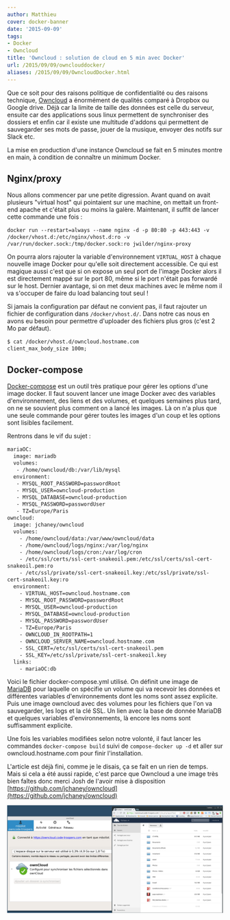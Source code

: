 ```yaml
---
author: Matthieu
cover: docker-banner
date: '2015-09-09'
tags:
- Docker
- Owncloud
title: 'Owncloud : solution de cloud en 5 min avec Docker'
url: /2015/09/09/ownclouddocker/
aliases: /2015/09/09/OwncloudDocker.html
---
```



Que ce soit pour des raisons politique de confidentialité ou des raisons technique, [Owncloud](https://owncloud.org/) a énormément de qualités comparé à Dropbox ou Google drive. Déjà car la limite de taille des données est celle du serveur, ensuite car des applications sous linux permettent de synchroniser des dossiers et enfin car il existe une multitude d'addons qui permettent de sauvegarder ses mots de passe, jouer de la musique, envoyer des notifs sur Slack etc.

La mise en production d'une instance Owncloud se fait en 5 minutes montre en main, à condition de connaître un minimum Docker.

## Nginx/proxy

Nous allons commencer par une petite digression. Avant quand on avait plusieurs "virtual host" qui pointaient sur une machine, on mettait un front-end apache et c'était plus ou moins la galère. Maintenant, il suffit de lancer cette commande une fois :

    docker run --restart=always --name nginx -d -p 80:80 -p 443:443 -v /docker/vhost.d:/etc/nginx/vhost.d:ro -v /var/run/docker.sock:/tmp/docker.sock:ro jwilder/nginx-proxy


On pourra alors rajouter la variable d'environnement `VIRTUAL_HOST` à chaque nouvelle image Docker pour qu'elle soit directement accessible. Ce qui est magique aussi c'est que si on expose un seul port de l'image Docker alors il est directement mappé sur le port 80, même si le port n'était pas forwardé sur le host. Dernier avantage, si on met deux machines avec le même nom il va s'occuper de faire du load balancing tout seul !

Si jamais la configuration par défaut ne convient pas, il faut rajouter un fichier de configuration dans `/docker/vhost.d/`. Dans notre cas nous en avons eu besoin pour permettre d'uploader des fichiers plus gros (c'est 2 Mo par défaut).

    $ cat /docker/vhost.d/owncloud.hostname.com
    client_max_body_size 100m;

## Docker-compose

[Docker-compose](https://docs.docker.com/compose/) est un outil très pratique pour gérer les options d'une image docker. Il faut souvent lancer une image Docker avec des variables d'environnement, des liens et des volumes, et quelques semaines plus tard, on ne se souvient plus comment on a lancé les images. Là on n'a plus que une seule commande pour gérer toutes les images d'un coup et les options sont lisibles facilement.

Rentrons dans le vif du sujet :

    mariaOC:
      image: mariadb
      volumes:
       - /home/owncloud/db:/var/lib/mysql
      environment:
       - MYSQL_ROOT_PASSWORD=passwordRoot
       - MYSQL_USER=owncloud-production
       - MYSQL_DATABASE=owncloud-production
       - MYSQL_PASSWORD=passwordUser
       - TZ=Europe/Paris
    owncloud:
      image: jchaney/owncloud
      volumes:
        - /home/owncloud/data:/var/www/owncloud/data
        - /home/owncloud/logs/nginx:/var/log/nginx
        - /home/owncloud/logs/cron:/var/log/cron
        - /etc/ssl/certs/ssl-cert-snakeoil.pem:/etc/ssl/certs/ssl-cert-snakeoil.pem:ro
        - /etc/ssl/private/ssl-cert-snakeoil.key:/etc/ssl/private/ssl-cert-snakeoil.key:ro
      environment:
        - VIRTUAL_HOST=owncloud.hostname.com
        - MYSQL_ROOT_PASSWORD=passwordRoot
        - MYSQL_USER=owncloud-production
        - MYSQL_DATABASE=owncloud-production
        - MYSQL_PASSWORD=passwordUser
        - TZ=Europe/Paris
        - OWNCLOUD_IN_ROOTPATH=1
        - OWNCLOUD_SERVER_NAME=owncloud.hostname.com
        - SSL_CERT=/etc/ssl/certs/ssl-cert-snakeoil.pem
        - SSL_KEY=/etc/ssl/private/ssl-cert-snakeoil.key
      links:
        - mariaOC:db

Voici le fichier docker-compose.yml utilisé. On définit une image de [MariaDB](https://mariadb.org/) pour laquelle on spécifie un volume qui va recevoir les données et différentes variables d'environnements dont les noms sont assez explicite.
Puis une image owncloud avec des volumes pour les fichiers que l'on va sauvegarder, les logs et la clé SSL. Un lien avec la base de donnée MariaDB et quelques variables d'environnements, là encore les noms sont suffisamment explicite.

Une fois les variables modifiées selon notre volonté, il faut lancer les commandes `docker-compose build` suivi de `compose-docker up -d` et aller sur owncloud.hostname.com pour finir l'installation.

L'article est déjà fini, comme je le disais, ça se fait en un rien de temps. Mais si cela a été aussi rapide, c'est parce que Owncloud a une image très bien faîtes donc merci Josh de l'avoir mise à disposition [https://github.com/jchaney/owncloud](https://github.com/jchaney/owncloud)

<div style="text-align:center;margin-bottom:50px">
    <a href="/images/postOwncloudDocker/owncloud.png" data-lightbox="group-1" title="Owncloud site et appli" class="inlineBoxes">
        <img class="medium" src="/images/postOwncloudDocker/owncloud.png" alt="Owncloud site et appli"/>
    </a>
</div>
